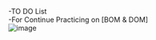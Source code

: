 -TO DO List<br>
-For Continue Practicing on [BOM & DOM]<br>
![image](https://github.com/HHaneen/To-Do-List/assets/105988793/750d5ec2-c4ee-4938-8a50-cab3d66747ea)
